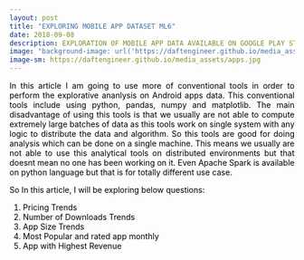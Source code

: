 ```yaml
---
layout: post
title: "EXPLORING MOBILE APP DATASET ML6"
date: 2018-09-08
description: EXPLORATION OF MOBILE APP DATA AVAILABLE ON GOOGLE PLAY STORE APPS ML6
image: "background-image: url('https://daftengineer.github.io/media_assets/apps.jpg');"
image-sm: https://daftengineer.github.io/media_assets/apps.jpg
---
```


<div style="color:black;"><p></p>
<p style="text-align:justify;">In this article I am going to use more of conventional tools in order to perform the explorative ananlysis on Android apps data. This conventional tools include using python, pandas, numpy and matplotlib. The main disadvantage of using this tools is that we usually are not able to compute extremely large batches of data as this tools work on single system with any logic to distribute the data and algorithm. So this tools are good for doing analysis which can be done on a single machine. This means we usually are not able to use this analytical tools on distributed environments but that doesnt mean no one has been working on it. Even Apache Spark is available on python language but that is for totally different use case.</p>
<p style="text-align:justify;">So In this article, I will be exploring below questions:</p>
  <ol>
  <li>Pricing Trends</li>
  <li>Number of Downloads Trends</li>
  <li>App Size Trends</li>
  <li>Most Popular and rated app monthly</li>
  <li>App with Highest Revenue</li>
  </ol>
<p style="text-align:justify;"></p>
</div>
